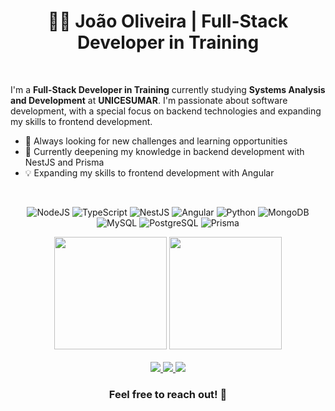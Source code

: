 # <div align="center">👨‍💻 João Oliveira | Full-Stack Developer in Training</div>

<br>

I'm a **Full-Stack Developer in Training** currently studying **Systems Analysis and Development** at **UNICESUMAR**. I'm passionate about software development, with a special focus on backend technologies and expanding my skills to frontend development.

- 🔭 Always looking for new challenges and learning opportunities
- 🌱 Currently deepening my knowledge in backend development with NestJS and Prisma
- 💡 Expanding my skills to frontend development with Angular

<br>

<div align="center">

  ![NodeJS](https://img.shields.io/badge/Node.js-339933?style=for-the-badge&logo=nodedotjs&logoColor=white)
  ![TypeScript](https://img.shields.io/badge/TypeScript-3178c6?style=for-the-badge&logo=typescript&logoColor=white)
  ![NestJS](https://img.shields.io/badge/NestJS-e0234e?style=for-the-badge&logo=nestjs&logoColor=white)
  ![Angular](https://img.shields.io/badge/Angular-DD0031?style=for-the-badge&logo=angular&logoColor=white)
  ![Python](https://img.shields.io/badge/python-3670A0?style=for-the-badge&logo=python&logoColor=ffdd54)
  ![MongoDB](https://img.shields.io/badge/MongoDB-47A248.svg?style=for-the-badge&logo=mongodb&logoColor=white)
  ![MySQL](https://img.shields.io/badge/MySQL-F29221?style=for-the-badge&logo=mysql&logoColor=3E6E93)
  ![PostgreSQL](https://img.shields.io/badge/postgresql-3670A0?style=for-the-badge&logo=postgresql&logoColor=FFFFFF)
  ![Prisma](https://img.shields.io/badge/Prisma-0f2e45?style=for-the-badge&logo=prisma&logoColor=white)
  
</div>

<div align="center">
  <img height="180em" src="https://github-readme-stats.vercel.app/api?username=JVoliv&show_icons=true&theme=tokyonight&include_all_commits=false&count_private=true&hide_border=true"/>
  <img height="180em" src="https://github-readme-stats.vercel.app/api/top-langs/?username=JVoliv&layout=compact&langs_count=7&theme=tokyonight&hide_border=true"/>
</div>
<br>

<div align="center">
  
  <a href="https://www.linkedin.com/in/joao-victor-silva-oliveira/" target="_blank">
    <img src="https://img.shields.io/badge/-LinkedIn-%230077B5?style=for-the-badge&logo=linkedin&logoColor=white" target="_blank">
  </a>
  <a href="https://www.instagram.com/_jvoliveiras/" target="_blank">
    <img src="https://img.shields.io/badge/-Instagram-%23E4405F?style=for-the-badge&logo=instagram&logoColor=white" target="_blank">
  </a>
  <a href="mailto:oliveirajoao.prg@gmail.com">
    <img src="https://img.shields.io/badge/-Gmail-%23333?style=for-the-badge&logo=gmail&logoColor=white" target="_blank">
  </a>
  
</div>

<div align="center">
  
  ### Feel free to reach out! 🤝
  
</div>
